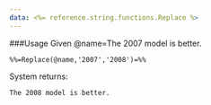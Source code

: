 ```yaml
---
data: <%= reference.string.functions.Replace %>
---
```

###Usage
Given @name=The 2007 model is better.
```
%%=Replace(@name,'2007','2008')=%%
```
System returns:
```
The 2008 model is better.
```